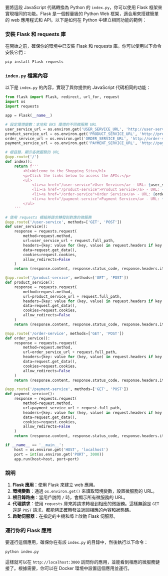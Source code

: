 要將這段 JavaScript 代碼轉換為 Python 的 `index.py`，你可以使用 Flask 框架來實現相同的功能。Flask 是一個輕量級的 Python Web 框架，適合用來搭建簡單的 web 應用程式和 API。以下是如何在 Python 中建立相同功能的範例：

### 安裝 Flask 和 requests 庫

在開始之前，確保你的環境中已安裝 Flask 和 requests 庫。你可以使用以下命令安裝它們：

```bash
pip install Flask requests
```

### `index.py` 檔案內容

以下是 `index.py` 的內容，實現了與你提供的 JavaScript 代碼相同的功能：

```python
from flask import Flask, redirect, url_for, request
import os
import requests

app = Flask(__name__)

# 設定環境變數：本地和 EKS 環境的不同微服務 URL
user_service_url = os.environ.get('USER_SERVICE_URL', 'http://user-service:3001')
product_service_url = os.environ.get('PRODUCT_SERVICE_URL', 'http://product-service:3002')
order_service_url = os.environ.get('ORDER_SERVICE_URL', 'http://order-service:3003')
payment_service_url = os.environ.get('PAYMENT_SERVICE_URL', 'http://payment-service:3004')

# 根目錄，顯示各微服務的 URL
@app.route('/')
def index():
    return f'''
        <h1>Welcome to the Shopping Site</h1>
        <p>Click the links below to access the APIs:</p>
        <ul>
            <li><a href="/user-service">User Service</a> - URL: {user_service_url}</li>
            <li><a href="/product-service">Product Service</a> - URL: {product_service_url}</li>
            <li><a href="/order-service">Order Service</a> - URL: {order_service_url}</li>
            <li><a href="/payment-service">Payment Service</a> - URL: {payment_service_url}</li>
        </ul>
    '''

# 使用 requests 模組將請求轉發到對應的微服務
@app.route('/user-service', methods=['GET', 'POST'])
def user_service():
    response = requests.request(
        method=request.method,
        url=user_service_url + request.full_path,
        headers={key: value for (key, value) in request.headers if key != 'Host'},
        data=request.get_data(),
        cookies=request.cookies,
        allow_redirects=False
    )
    return (response.content, response.status_code, response.headers.items())

@app.route('/product-service', methods=['GET', 'POST'])
def product_service():
    response = requests.request(
        method=request.method,
        url=product_service_url + request.full_path,
        headers={key: value for (key, value) in request.headers if key != 'Host'},
        data=request.get_data(),
        cookies=request.cookies,
        allow_redirects=False
    )
    return (response.content, response.status_code, response.headers.items())

@app.route('/order-service', methods=['GET', 'POST'])
def order_service():
    response = requests.request(
        method=request.method,
        url=order_service_url + request.full_path,
        headers={key: value for (key, value) in request.headers if key != 'Host'},
        data=request.get_data(),
        cookies=request.cookies,
        allow_redirects=False
    )
    return (response.content, response.status_code, response.headers.items())

@app.route('/payment-service', methods=['GET', 'POST'])
def payment_service():
    response = requests.request(
        method=request.method,
        url=payment_service_url + request.full_path,
        headers={key: value for (key, value) in request.headers if key != 'Host'},
        data=request.get_data(),
        cookies=request.cookies,
        allow_redirects=False
    )
    return (response.content, response.status_code, response.headers.items())

if __name__ == '__main__':
    host = os.environ.get('HOST', 'localhost')
    port = int(os.environ.get('PORT', 3000))
    app.run(host=host, port=port)
```

### 說明

1. **Flask 應用**：使用 Flask 來建立 web 應用。
2. **環境變數**：通過 `os.environ.get()` 來讀取環境變數，設置微服務的 URL。
3. **根目錄路由**：當用戶訪問 `/` 時，會顯示所有微服務的 URL。
4. **代理請求**：使用 `requests` 庫來將請求轉發到相應的微服務。這樣無論是 `GET` 還是 `POST` 請求，都能夠正確轉發並返回相應的內容和狀態碼。
5. **啟動伺服器**：在指定的主機和埠上啟動 Flask 伺服器。

### 運行你的 Flask 應用

要運行這個應用，確保你在有該 `index.py` 的目錄中，然後執行以下命令：

```bash
python index.py
```

這樣就可以在 `http://localhost:3000` 訪問你的應用，並能看到相應的微服務鏈接了。根據需要，你可以在 Docker 環境中設置這個應用並運行。
